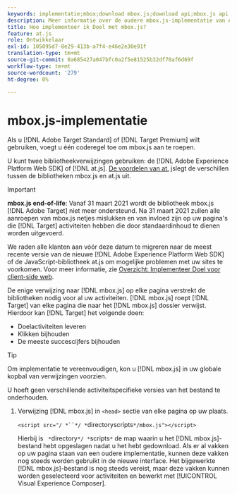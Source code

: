 ```yaml
---
keywords: implementatie;mbox;download mbox.js;download api;mbox.js api
description: Meer informatie over de oudere mbox.js-implementatie van Adobe Target. Migreer naar de Adobe Experience Platform Web SDK (AEP Web SDK) of naar de nieuwste versie van at.js.
title: Hoe implementeer ik Doel met mbox.js?
feature: at.js
role: Ontwikkelaar
exl-id: 105095d7-8e29-413b-a7f4-e46e2e30e91f
translation-type: tm+mt
source-git-commit: 0a685427a047bfc0a2f5e81525b32df70af6d69f
workflow-type: tm+mt
source-wordcount: '279'
ht-degree: 0%

---
```


# mbox.js-implementatie

Als u [!DNL Adobe Target Standard] of [!DNL Target Premium] wilt gebruiken, voegt u één coderegel toe om mbox.js aan te roepen.

U kunt twee bibliotheekverwijzingen gebruiken: de [!DNL Adobe Experience Platform Web SDK] of [!DNL at.js]. [De voordelen van at.](/help/c-implementing-target/c-implementing-target-for-client-side-web/t-mbox-download/c-target-atjs-implementation/target-atjs-implementation.md#benefits) jslegt de verschillen tussen de bibliotheken mbox.js en at.js uit.

>[!IMPORTANT]
>
>**mbox.js end-of-life**: Vanaf 31 maart 2021 wordt de bibliotheek mbox.js  [!DNL Adobe Target] niet meer ondersteund. Na 31 maart 2021 zullen alle aanroepen van mbox.js netjes mislukken en van invloed zijn op uw pagina&#39;s die [!DNL Target] activiteiten hebben die door standaardinhoud te dienen worden uitgevoerd.
>
>We raden alle klanten aan vóór deze datum te migreren naar de meest recente versie van de nieuwe [!DNL Adobe Experience Platform Web SDK] of de JavaScript-bibliotheek at.js om mogelijke problemen met uw sites te voorkomen. Voor meer informatie, zie [Overzicht: Implementeer Doel voor client-side web](/help/c-implementing-target/c-implementing-target-for-client-side-web/implement-target-for-client-side-web.md).

De enige verwijzing naar [!DNL mbox.js] op elke pagina verstrekt de bibliotheken nodig voor al uw activiteiten. [!DNL mbox.js] roept  [!DNL Target] van elke pagina die naar het  [!DNL mbox.js] dossier verwijst. Hierdoor kan [!DNL Target] het volgende doen:

* Doelactiviteiten leveren
* Klikken bijhouden
* De meeste succescijfers bijhouden

>[!TIP]
>
>Om implementatie te vereenvoudigen, kon u [!DNL mbox.js] in uw globale kopbal van verwijzingen voorzien.

U hoeft geen verschillende activiteitspecifieke versies van het bestand te onderhouden.

1. Verwijzing [!DNL mbox.js] in `<head>` sectie van elke pagina op uw plaats.

   `<script src="/ *``*/ *`directoryscripts`*/mbox.js"></script>`

   Hierbij is ` *`directory`*/ *`scripts`*` de map waarin u het [!DNL mbox.js]-bestand hebt opgeslagen nadat u het hebt gedownload.
Als er al vakken op uw pagina staan van een oudere implementatie, kunnen deze vakken nog steeds worden gebruikt in de nieuwe interface. Het bijgewerkte [!DNL mbox.js]-bestand is nog steeds vereist, maar deze vakken kunnen worden geselecteerd voor activiteiten en bewerkt met [!UICONTROL Visual Experience Composer].

